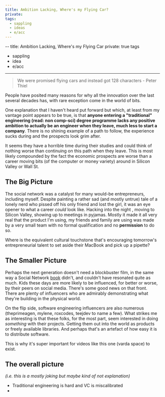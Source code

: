 ```yaml
---
title: Ambition Lacking, Where's my Flying Car?
private: 
tags:
  - sappling
  - ideas
  - e/acc
---
```



--
title: Ambition Lacking, Where's my Flying Car
private: true
tags
- sappling
- idea
- e/acc
---



> We were promised flying cars and instead got 128 characters - Peter Thiel

People have posited many reasons for why all the innovation over the last several decades has, with rare exception come in the world of bits.

One explanation that I haven't heard put forward but which, at least from my vantage point appears to be true, is that **anyone entering a "traditional" engineering (read: non comp-sci) degree programme lacks any positive ambition to actually be an engineer when they leave, much less to start a company**. There is no shining example of a path to follow, the experience sucks during and the prospects look grim after.

It seems they have a horrible time during their studies and could think of nothing worse than continuing on this path when they leave. This is most likely compounded by the fact the economic prospects are worse than a career moving bits (of the computer or money variety) around in Silicon Valley or Wall St.

## The Big Picture
The social network was a catalyst for many would-be entrepreneurs, including myself. Despite painting a rather sad (and mostly untrue) tale of a lonely nerd who pissed off his only friend and lost the girl, it was an eye opener to what a career *could* look like. Hacking into the night , moving to Silicon Valley, showing up to meetings in pyjamas. Mostly it made it all very real that the product I'm using, my friends and family are using was made by a very small team with no formal qualification and no **permission** to do so.

Where is the equivalent cultural touchstone that's encouraging tomorrow's entrepreneurial talent to set aside their MacBook and pick up a pipette? 

## The Smaller Picture
Perhaps the next generation doesn't need a blockbuster film, in the same way a Social Network [book](https://en.wikipedia.org/wiki/The_Accidental_Billionaires) didn't, and couldn't have resonated quite as much. Kids these days are more likely to be influenced, for better or worse, by their peers on social media. There's some good news on that front. There are plenty of influencers who are admirably demonstrating what they're building in the physical world. 

On the flip side, software engineering influencers are also numerous (theprimeagen, mylene, roxcodes, teejdev to name a few). What strikes me as interesting is that these folks, for the most part, seem interested in doing *something* with their projects. Getting them out into the world as products or freely available libraries. And perhaps that's an artefact of how easy it is to distribute software.

This is why it's super important for videos like this one (varda space) to exist.

## The overall picture 
*(i.e. this is a mostly joking but maybe kind of not explanation)*
- Traditional engineering is hard and VC is miscalibrated 
- 

